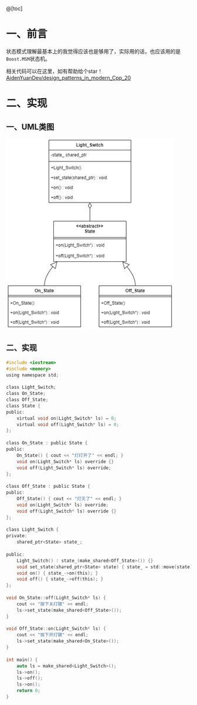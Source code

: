 @[toc]

# 一、前言

状态模式理解最基本上的我觉得应该也是够用了，实际用的话，也应该用的是`Boost.MSM`状态机。

相关代码可以在这里，如有帮助给个star！[AidenYuanDev/design_patterns_in_modern_Cpp_20](https://github.com/AidenYuanDev/design_patterns_in_modern_Cpp_20)

# 二、实现

## 一、UML类图

![状态模式](图片(image)/状态模式.png)

## 二、实现
~~~c
#include <iostream>
#include <memory>
using namespace std;

class Light_Switch;
class On_State;
class Off_State;
class State {
public:
    virtual void on(Light_Switch* ls) = 0;
    virtual void off(Light_Switch* ls) = 0;
};

class On_State : public State {
public:
    On_State() { cout << "灯打开了" << endl; }
    void on(Light_Switch* ls) override {}
    void off(Light_Switch* ls) override;
};

class Off_State : public State {
public:
    Off_State() { cout << "灯灭了" << endl; }
    void on(Light_Switch* ls) override;
    void off(Light_Switch* ls) override {}
};

class Light_Switch {
private:
    shared_ptr<State> state_;

public:
    Light_Switch() : state_(make_shared<Off_State>()) {}
    void set_state(shared_ptr<State> state) { state_ = std::move(state); }
    void on() { state_->on(this); }
    void off() { state_->off(this); }
};

void On_State::off(Light_Switch* ls) {
    cout << "按下关灯键" << endl;
    ls->set_state(make_shared<Off_State>());
}

void Off_State::on(Light_Switch* ls) {
    cout << "按下开灯键" << endl;
    ls->set_state(make_shared<On_State>());
}

int main() {
    auto ls = make_shared<Light_Switch>();
    ls->on();
    ls->off();
    ls->on();
    return 0;
}
~~~